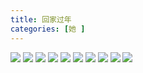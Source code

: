 ```yaml
---
title: 回家过年
categories: [她 ]
---
```


![](/assets/2024/02/08/1.JPG)
![](/assets/2024/02/08/2.JPG)
![](/assets/2024/02/08/3.JPG)
![](/assets/2024/02/08/4.JPG)
![](/assets/2024/02/08/5.JPG)
![](/assets/2024/02/08/6.JPG)
![](/assets/2024/02/08/7.JPG)
![](/assets/2024/02/08/8.jpg)
![](/assets/2024/02/08/9.jpg)
![](/assets/2024/02/08/10.jpg)

